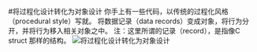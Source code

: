 #将过程化设计转化为对象设计
你手上有一些代码，以传统的过程化风格（procedural style）写就。
将数据记录（data records）变成对象，将行为分开，并将行为移入相关对象之中。
注：这里所谓的记录（record），是指像C struct 那样的结构。
![将过程化设计转化为对象设计](https://img.imgdb.cn/item/6020f62f3ffa7d37b3939556.jpg)